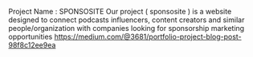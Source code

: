 Project Name : SPONSOSITE
Our project ( sponsosite ) is a website designed to connect podcasts influencers, content creators and similar people/organization with companies looking for sponsorship marketing opportunities 
https://medium.com/@3681/portfolio-project-blog-post-98f8c12ee9ea
